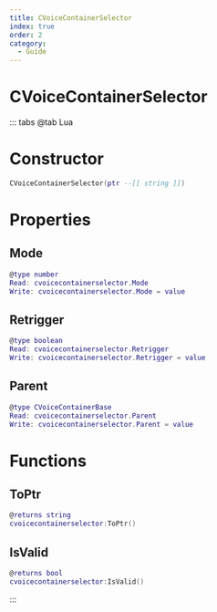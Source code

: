 ```yaml
---
title: CVoiceContainerSelector
index: true
order: 2
category:
  - Guide
---
```


# CVoiceContainerSelector

::: tabs
@tab Lua
# Constructor
```lua
CVoiceContainerSelector(ptr --[[ string ]])
```
# Properties
## Mode 
```lua
@type number
Read: cvoicecontainerselector.Mode
Write: cvoicecontainerselector.Mode = value
```
## Retrigger 
```lua
@type boolean
Read: cvoicecontainerselector.Retrigger
Write: cvoicecontainerselector.Retrigger = value
```
## Parent 
```lua
@type CVoiceContainerBase
Read: cvoicecontainerselector.Parent
Write: cvoicecontainerselector.Parent = value
```
# Functions
## ToPtr
```lua
@returns string
cvoicecontainerselector:ToPtr()
```
## IsValid
```lua
@returns bool
cvoicecontainerselector:IsValid()
```

:::